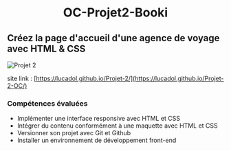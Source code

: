 # <p align="center">OC-Projet2-Booki
## Créez la page d'accueil d'une agence de voyage avec HTML & CSS

![Projet 2](https://github.com/Lucadol/Projet-2/assets/130574901/5a7919e6-cd59-472c-a4d5-3b45e405a9db)

site link : [https://lucadol.github.io/Projet-2/](https://lucadol.github.io/Projet-2-OC/)

### Compétences évaluées
* Implémenter une interface responsive avec HTML et CSS
* Intégrer du contenu conformément à une maquette avec HTML et CSS
* Versionner son projet avec Git et Github
* Installer un environnement de développement front-end
